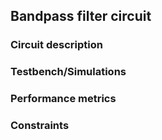 ## Bandpass filter circuit

### Circuit description

### Testbench/Simulations

### Performance metrics

### Constraints
